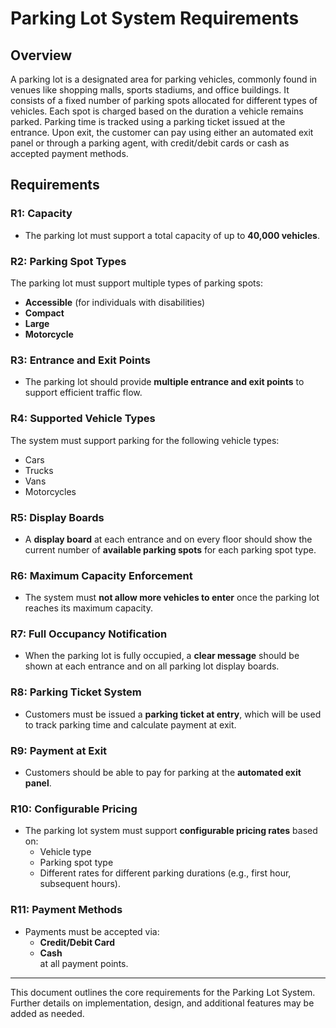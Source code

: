 # Parking Lot System Requirements

## Overview
A parking lot is a designated area for parking vehicles, commonly found in venues like shopping malls, sports stadiums, and office buildings. It consists of a fixed number of parking spots allocated for different types of vehicles. Each spot is charged based on the duration a vehicle remains parked. Parking time is tracked using a parking ticket issued at the entrance. Upon exit, the customer can pay using either an automated exit panel or through a parking agent, with credit/debit cards or cash as accepted payment methods.

## Requirements

### R1: Capacity
- The parking lot must support a total capacity of up to **40,000 vehicles**.

### R2: Parking Spot Types
The parking lot must support multiple types of parking spots:
- **Accessible** (for individuals with disabilities)
- **Compact**
- **Large**
- **Motorcycle**

### R3: Entrance and Exit Points
- The parking lot should provide **multiple entrance and exit points** to support efficient traffic flow.

### R4: Supported Vehicle Types
The system must support parking for the following vehicle types:
- Cars
- Trucks
- Vans
- Motorcycles

### R5: Display Boards
- A **display board** at each entrance and on every floor should show the current number of **available parking spots** for each parking spot type.

### R6: Maximum Capacity Enforcement
- The system must **not allow more vehicles to enter** once the parking lot reaches its maximum capacity.

### R7: Full Occupancy Notification
- When the parking lot is fully occupied, a **clear message** should be shown at each entrance and on all parking lot display boards.

### R8: Parking Ticket System
- Customers must be issued a **parking ticket at entry**, which will be used to track parking time and calculate payment at exit.

### R9: Payment at Exit
- Customers should be able to pay for parking at the **automated exit panel**.

### R10: Configurable Pricing
- The parking lot system must support **configurable pricing rates** based on:
    - Vehicle type
    - Parking spot type
    - Different rates for different parking durations (e.g., first hour, subsequent hours).

### R11: Payment Methods
- Payments must be accepted via:
    - **Credit/Debit Card**
    - **Cash**  
      at all payment points.

---

This document outlines the core requirements for the Parking Lot System. Further details on implementation, design, and additional features may be added as needed.